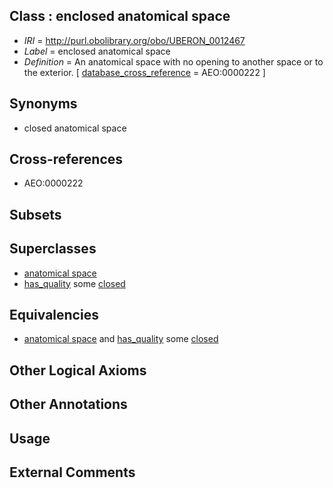 
## Class : enclosed anatomical space

 * *IRI* = http://purl.obolibrary.org/obo/UBERON_0012467
 * *Label* = enclosed anatomical space
 * *Definition* = An anatomical space with no opening to another space or to the exterior. [ [database_cross_reference](../../ef/oboInOwl#hasDbXref.md) = AEO:0000222 ]

## Synonyms

 * closed anatomical space

## Cross-references

 * AEO:0000222

## Subsets


## Superclasses

 * [anatomical space](../../UBERON/64/UBERON_0000464.md)
 * [has_quality](../../SIO/08/SIO_000008.md) some [closed](../../PATO/08/PATO_0000608.md)

## Equivalencies

 * [anatomical space](../../UBERON/64/UBERON_0000464.md) and [has_quality](../../SIO/08/SIO_000008.md) some [closed](../../PATO/08/PATO_0000608.md)

## Other Logical Axioms


## Other Annotations


## Usage


## External Comments

